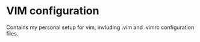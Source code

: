 # VIM configuration

Contains my personal setup for vim, invluding .vim and .vimrc configuration files. 

